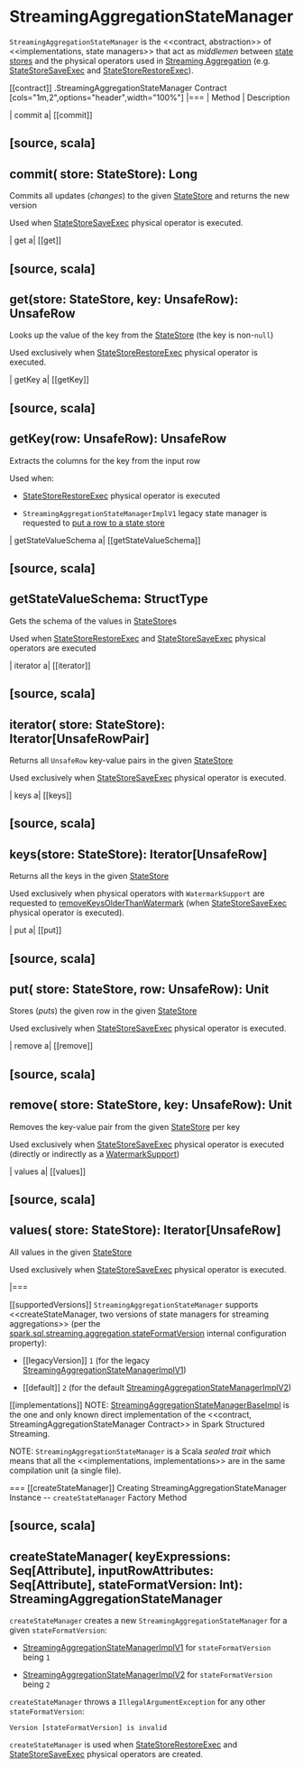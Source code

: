 # StreamingAggregationStateManager

`StreamingAggregationStateManager` is the <<contract, abstraction>> of <<implementations, state managers>> that act as _middlemen_ between [state stores](spark-sql-streaming-StateStore.md) and the physical operators used in [Streaming Aggregation](streaming-aggregation.md) (e.g. [StateStoreSaveExec](physical-operators/StateStoreSaveExec.md) and [StateStoreRestoreExec](physical-operators/StateStoreRestoreExec.md)).

[[contract]]
.StreamingAggregationStateManager Contract
[cols="1m,2",options="header",width="100%"]
|===
| Method
| Description

| commit
a| [[commit]]

[source, scala]
----
commit(
  store: StateStore): Long
----

Commits all updates (_changes_) to the given [StateStore](spark-sql-streaming-StateStore.md) and returns the new version

Used when [StateStoreSaveExec](physical-operators/StateStoreSaveExec.md) physical operator is executed.

| get
a| [[get]]

[source, scala]
----
get(store: StateStore, key: UnsafeRow): UnsafeRow
----

Looks up the value of the key from the [StateStore](spark-sql-streaming-StateStore.md) (the key is non-``null``)

Used exclusively when [StateStoreRestoreExec](physical-operators/StateStoreRestoreExec.md) physical operator is executed.

| getKey
a| [[getKey]]

[source, scala]
----
getKey(row: UnsafeRow): UnsafeRow
----

Extracts the columns for the key from the input row

Used when:

* [StateStoreRestoreExec](physical-operators/StateStoreRestoreExec.md) physical operator is executed

* `StreamingAggregationStateManagerImplV1` legacy state manager is requested to [put a row to a state store](StreamingAggregationStateManagerImplV1.md#put)

| getStateValueSchema
a| [[getStateValueSchema]]

[source, scala]
----
getStateValueSchema: StructType
----

Gets the schema of the values in [StateStore](spark-sql-streaming-StateStore.md)s

Used when [StateStoreRestoreExec](physical-operators/StateStoreRestoreExec.md) and [StateStoreSaveExec](physical-operators/StateStoreSaveExec.md) physical operators are executed

| iterator
a| [[iterator]]

[source, scala]
----
iterator(
  store: StateStore): Iterator[UnsafeRowPair]
----

Returns all `UnsafeRow` key-value pairs in the given [StateStore](spark-sql-streaming-StateStore.md)

Used exclusively when [StateStoreSaveExec](physical-operators/StateStoreSaveExec.md) physical operator is executed.

| keys
a| [[keys]]

[source, scala]
----
keys(store: StateStore): Iterator[UnsafeRow]
----

Returns all the keys in the given [StateStore](spark-sql-streaming-StateStore.md)

Used exclusively when physical operators with `WatermarkSupport` are requested to [removeKeysOlderThanWatermark](WatermarkSupport.md#removeKeysOlderThanWatermark-StreamingAggregationStateManager-store) (when [StateStoreSaveExec](physical-operators/StateStoreSaveExec.md) physical operator is executed).

| put
a| [[put]]

[source, scala]
----
put(
  store: StateStore,
  row: UnsafeRow): Unit
----

Stores (_puts_) the given row in the given [StateStore](spark-sql-streaming-StateStore.md)

Used exclusively when [StateStoreSaveExec](physical-operators/StateStoreSaveExec.md) physical operator is executed.

| remove
a| [[remove]]

[source, scala]
----
remove(
  store: StateStore,
  key: UnsafeRow): Unit
----

Removes the key-value pair from the given [StateStore](spark-sql-streaming-StateStore.md) per key

Used exclusively when [StateStoreSaveExec](physical-operators/StateStoreSaveExec.md) physical operator is executed (directly or indirectly as a [WatermarkSupport](WatermarkSupport.md#removeKeysOlderThanWatermark-StreamingAggregationStateManager-store))

| values
a| [[values]]

[source, scala]
----
values(
  store: StateStore): Iterator[UnsafeRow]
----

All values in the given [StateStore](spark-sql-streaming-StateStore.md)

Used exclusively when [StateStoreSaveExec](physical-operators/StateStoreSaveExec.md) physical operator is executed.

|===

[[supportedVersions]]
`StreamingAggregationStateManager` supports <<createStateManager, two versions of state managers for streaming aggregations>> (per the [spark.sql.streaming.aggregation.stateFormatVersion](configuration-properties.md#spark.sql.streaming.aggregation.stateFormatVersion) internal configuration property):

* [[legacyVersion]] `1` (for the legacy [StreamingAggregationStateManagerImplV1](StreamingAggregationStateManagerBaseImpl.md#StreamingAggregationStateManagerImplV1))

* [[default]] `2` (for the default [StreamingAggregationStateManagerImplV2](StreamingAggregationStateManagerBaseImpl.md#StreamingAggregationStateManagerImplV2))

[[implementations]]
NOTE: [StreamingAggregationStateManagerBaseImpl](StreamingAggregationStateManagerBaseImpl.md) is the one and only known direct implementation of the <<contract, StreamingAggregationStateManager Contract>> in Spark Structured Streaming.

NOTE: `StreamingAggregationStateManager` is a Scala *sealed trait* which means that all the <<implementations, implementations>> are in the same compilation unit (a single file).

=== [[createStateManager]] Creating StreamingAggregationStateManager Instance -- `createStateManager` Factory Method

[source, scala]
----
createStateManager(
  keyExpressions: Seq[Attribute],
  inputRowAttributes: Seq[Attribute],
  stateFormatVersion: Int): StreamingAggregationStateManager
----

`createStateManager` creates a new `StreamingAggregationStateManager` for a given `stateFormatVersion`:

* [StreamingAggregationStateManagerImplV1](StreamingAggregationStateManagerImplV1.md) for `stateFormatVersion` being `1`

* [StreamingAggregationStateManagerImplV2](StreamingAggregationStateManagerImplV2.md) for `stateFormatVersion` being `2`

`createStateManager` throws a `IllegalArgumentException` for any other `stateFormatVersion`:

```text
Version [stateFormatVersion] is invalid
```

`createStateManager` is used when [StateStoreRestoreExec](physical-operators/StateStoreRestoreExec.md#stateManager) and [StateStoreSaveExec](physical-operators/StateStoreSaveExec.md#stateManager) physical operators are created.
